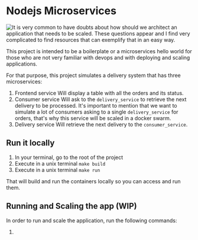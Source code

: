 # Nodejs Microservices
<p align="center">
  <img src="https://encrypted-tbn0.gstatic.com/images?q=tbn:ANd9GcSRSI9xxOmk-g4VqA6r15ur77IfFQ_CeKjheSvsBRmNPI80RCxm" style="float:left">
</p>

It is very common to have doubts about how should we architect an application that needs to be scaled.
These questions appear and I find very complicated to find resources that can exemplify that in an easy way.

This project is intended to be a boilerplate or a microservices hello world for those who are not very familiar with devops
and with deploying and scaling applications.

For that purpose, this project simulates a delivery system that has three microservices:

1. Frontend service
  Will display a table with all the orders and its status.
2. Consumer service
  Will ask to the `delivery_service` to retrieve the next delivery to be processed. It's important to mention that we want to simulate a lot of consumers asking to a single `delivery_service` for orders, that's why this service will be scaled in a docker swarm.
3. Delivery service
  Will retrieve the next delivery to the `consumer_service`.

## Run it locally

1. In your terminal, go to the root of the project
2. Execute in a unix terminal `make build`
3. Execute in a unix terminal `make run`

That will build and run the containers locally so you can access and run them.

## Running and Scaling the app (WIP)

In order to run and scale the application, run the following commands:

1.